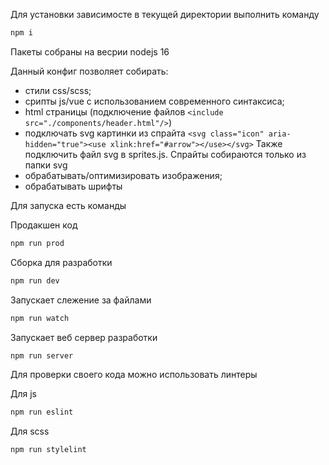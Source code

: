 Для установки зависимосте в текущей директории выполнить команду 
```sh
npm i
```

Пакеты собраны на весрии nodejs 16

Данный конфиг позволяет собирать: 
- стили css/scss; 
- срипты js/vue с использованием современного синтаксиса;
- html страницы (подключение файлов `<include src="./components/header.html"/>`)
- подключать svg картинки из спрайта `<svg class="icon" aria-hidden="true"><use xlink:href="#arrow"></use></svg>`
Также подключить файл svg в sprites.js. Спрайты собираются только из папки svg
- обрабатывать/оптимизировать изображения;
- обрабатывать шрифты


Для запуска есть команды

Продакшен код
```sh
npm run prod
```
Сборка для разработки
```sh
npm run dev
```
Запускает слежение за файлами
```sh
npm run watch
```
Запускает веб сервер разработки
```sh
npm run server
```
Для проверки своего кода можно использовать линтеры

Для js 
```sh
npm run eslint
```
Для scss 
```sh
npm run stylelint
```

